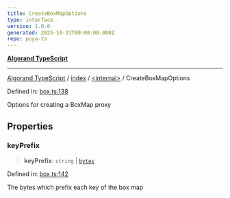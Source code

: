 ```yaml
---
title: CreateBoxMapOptions
type: interface
version: 1.0.0
generated: 2025-10-31T00:00:00.000Z
repo: puya-ts
---
```


[**Algorand TypeScript**](/reference/algorand-typescript/api/readme/)

---

[Algorand TypeScript](docs/_md/modules) / [index](docs/_md/index/README) / [\<internal\>](/reference/algorand-typescript/api/index/-internal-/readme/) / CreateBoxMapOptions

Defined in: [box.ts:138](https://github.com/algorandfoundation/puya-ts/blob/main/packages/algo-ts/src/box.ts#L138)

Options for creating a BoxMap proxy

## Properties

### keyPrefix

> **keyPrefix**: `string` \| [`bytes`](/reference/algorand-typescript/api/index/type-aliases/bytes/)

Defined in: [box.ts:142](https://github.com/algorandfoundation/puya-ts/blob/main/packages/algo-ts/src/box.ts#L142)

The bytes which prefix each key of the box map
